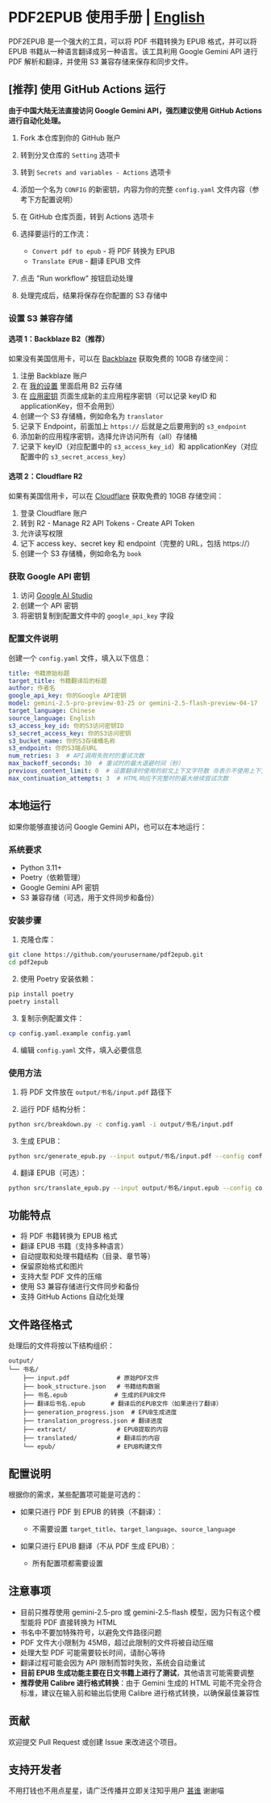 # PDF2EPUB 使用手册 | [English](README_en.md)

PDF2EPUB 是一个强大的工具，可以将 PDF 书籍转换为 EPUB 格式，并可以将 EPUB 书籍从一种语言翻译成另一种语言。该工具利用 Google Gemini API 进行 PDF 解析和翻译，并使用 S3 兼容存储来保存和同步文件。

## [推荐] 使用 GitHub Actions 运行

**由于中国大陆无法直接访问 Google Gemini API，强烈建议使用 GitHub Actions 进行自动化处理。**

1. Fork 本仓库到你的 GitHub 账户

2. 转到分叉仓库的 `Setting` 选项卡

3. 转到 `Secrets and variables - Actions` 选项卡

4. 添加一个名为 `CONFIG` 的新密钥，内容为你的完整 `config.yaml` 文件内容（参考下方配置说明）

5. 在 GitHub 仓库页面，转到 Actions 选项卡

6. 选择要运行的工作流：
   - `Convert pdf to epub` - 将 PDF 转换为 EPUB
   - `Translate EPUB` - 翻译 EPUB 文件

7. 点击 "Run workflow" 按钮启动处理

8. 处理完成后，结果将保存在你配置的 S3 存储中

### 设置 S3 兼容存储

#### 选项 1：Backblaze B2（推荐）

如果没有美国信用卡，可以在 [Backblaze](https://www.backblaze.com/) 获取免费的 10GB 存储空间：

1. 注册 Backblaze 账户
2. 在 [我的设置](https://secure.backblaze.com/account_settings.htm) 里面启用 B2 云存储
3. 在 [应用密钥](https://secure.backblaze.com/app_keys.htm) 页面生成新的主应用程序密钥（可以记录 keyID 和 applicationKey，但不会用到）
4. 创建一个 S3 存储桶，例如命名为 `translator`
5. 记录下 Endpoint，前面加上 `https://` 后就是之后要用到的 `s3_endpoint`
6. 添加新的应用程序密钥，选择允许访问所有（all）存储桶
7. 记录下 keyID（对应配置中的 `s3_access_key_id`）和 applicationKey（对应配置中的 `s3_secret_access_key`）

#### 选项 2：Cloudflare R2

如果有美国信用卡，可以在 [Cloudflare](https://developers.cloudflare.com/r2/) 获取免费的 10GB 存储空间：

1. 登录 Cloudflare 账户
2. 转到 R2 - Manage R2 API Tokens - Create API Token
3. 允许读写权限
4. 记下 access key、secret key 和 endpoint（完整的 URL，包括 https://）
5. 创建一个 S3 存储桶，例如命名为 `book`

### 获取 Google API 密钥

1. 访问 [Google AI Studio](https://makersuite.google.com/app/apikey)
2. 创建一个 API 密钥
3. 将密钥复制到配置文件中的 `google_api_key` 字段

### 配置文件说明

创建一个 `config.yaml` 文件，填入以下信息：

```yaml
title: 书籍原始标题
target_title: 书籍翻译后的标题
author: 作者名
google_api_key: 你的Google API密钥
model: gemini-2.5-pro-preview-03-25 or gemini-2.5-flash-preview-04-17
target_language: Chinese
source_language: English
s3_access_key_id: 你的S3访问密钥ID
s3_secret_access_key: 你的S3访问密钥
s3_bucket_name: 你的S3存储桶名称
s3_endpoint: 你的S3端点URL
num_retries: 3  # API调用失败时的重试次数
max_backoff_seconds: 30  # 重试时的最大退避时间（秒）
previous_content_limit: 0  # 设置翻译时使用的前文上下文字符数（0表示不使用上下文，可减少Token消耗）
max_continuation_attempts: 3  # HTML响应不完整时的最大继续尝试次数
```

## 本地运行

如果你能够直接访问 Google Gemini API，也可以在本地运行：

### 系统要求

- Python 3.11+
- Poetry（依赖管理）
- Google Gemini API 密钥
- S3 兼容存储（可选，用于文件同步和备份）

### 安装步骤

1. 克隆仓库：

```bash
git clone https://github.com/yourusername/pdf2epub.git
cd pdf2epub
```

2. 使用 Poetry 安装依赖：

```bash
pip install poetry
poetry install
```

3. 复制示例配置文件：

```bash
cp config.yaml.example config.yaml
```

4. 编辑 `config.yaml` 文件，填入必要信息

### 使用方法

1. 将 PDF 文件放在 `output/书名/input.pdf` 路径下

2. 运行 PDF 结构分析：

```bash
python src/breakdown.py -c config.yaml -i output/书名/input.pdf
```

3. 生成 EPUB：

```bash
python src/generate_epub.py --input output/书名/input.pdf --config config.yaml
```

4. 翻译 EPUB（可选）：

```bash
python src/translate_epub.py --input output/书名/input.epub --config config.yaml
```

## 功能特点

- 将 PDF 书籍转换为 EPUB 格式
- 翻译 EPUB 书籍（支持多种语言）
- 自动提取和处理书籍结构（目录、章节等）
- 保留原始格式和图片
- 支持大型 PDF 文件的压缩
- 使用 S3 兼容存储进行文件同步和备份
- 支持 GitHub Actions 自动化处理

## 文件路径格式

处理后的文件将按以下结构组织：

```
output/
└── 书名/
    ├── input.pdf             # 原始PDF文件
    ├── book_structure.json   # 书籍结构数据
    ├── 书名.epub             # 生成的EPUB文件
    ├── 翻译后书名.epub       # 翻译后的EPUB文件（如果进行了翻译）
    ├── generation_progress.json  # EPUB生成进度
    ├── translation_progress.json # 翻译进度
    ├── extract/              # EPUB提取的内容
    ├── translated/           # 翻译后的内容
    └── epub/                 # EPUB构建文件
```

## 配置说明

根据你的需求，某些配置项可能是可选的：

- 如果只进行 PDF 到 EPUB 的转换（不翻译）：
  - 不需要设置 `target_title`、`target_language`、`source_language`
  
- 如果只进行 EPUB 翻译（不从 PDF 生成 EPUB）：
  - 所有配置项都需要设置

## 注意事项

- 目前只推荐使用 gemini-2.5-pro 或 gemini-2.5-flash 模型，因为只有这个模型能将 PDF 直接转换为 HTML
- 书名中不要加特殊符号，以避免文件路径问题
- PDF 文件大小限制为 45MB，超过此限制的文件将被自动压缩
- 处理大型 PDF 可能需要较长时间，请耐心等待
- 翻译过程可能会因为 API 限制而暂时失败，系统会自动重试
- **目前 EPUB 生成功能主要在日文书籍上进行了测试**，其他语言可能需要调整
- **推荐使用 Calibre 进行格式转换**：由于 Gemini 生成的 HTML 可能不完全符合标准，建议在输入前和输出后使用 Calibre 进行格式转换，以确保最佳兼容性

## 贡献

欢迎提交 Pull Request 或创建 Issue 来改进这个项目。

## 支持开发者

不用打钱也不用点星星，请广泛传播并立即关注知乎用户 [甚谁](https://www.zhihu.com/people/sakuraayane_justice) 谢谢喵
